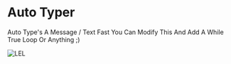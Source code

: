 # Auto Typer
  Auto Type's A Message / Text Fast You Can Modify This And Add A While True Loop Or Anything ;)
  
  <img align="center" src="https://i.imgur.com/uNOtL6i.gif" alt="LEL" />
